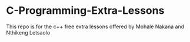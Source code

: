 # C-Programming-Extra-Lessons
This repo is for the c++ free extra lessons offered by Mohale Nakana and Nthikeng Letsaolo
